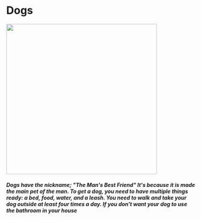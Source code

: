 <html>
  <head>
    <title>Ian's Wiki - Dogs</title>
  </head>
  <body>
    <h1>Dogs</h1>
    <img src="https://pouch.jumpshare.com/preview/MnAV1A10Rx-qv5-X_UVu6LBHx7yJe_MtAVAEOnKn5YEtghoPnahPql-7xFG3QWMfVIBijYLaU1HBmZIEjROlHTKpsjT0E18pHHkhX0PR_lY" width=400 height=400>
    <h5>
      <p>
        Dogs have the nickname; "The Man's Best Friend" It's because it is made the main pet of the man. To get a dog, you need to have multiple things ready: a bed, food, water, and a leash. You need to walk and take your dog outside at least four times a day. If you don't want your dog to use the bathroom in your house
      </p>
    </h5>
  </body>
</html>

